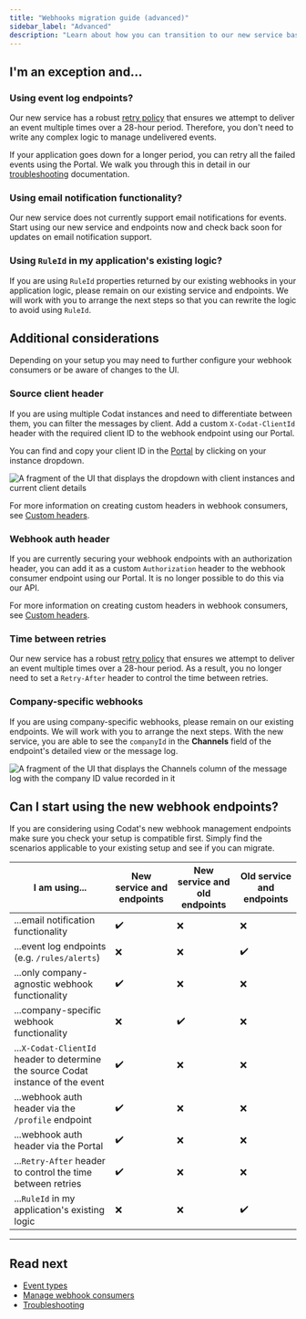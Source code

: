 ```yaml
---
title: "Webhooks migration guide (advanced)"
sidebar_label: "Advanced"
description: "Learn about how you can transition to our new service based on your specific setup"
---
```


## I'm an exception and...

### Using event log endpoints?

Our new service has a robust [retry policy](/using-the-api/webhooks/troubleshooting#retry-policy) that ensures we attempt to deliver an event multiple times over a 28-hour period. Therefore, you don't need to write any complex logic to manage undelivered events. 

If your application goes down for a longer period, you can retry all the failed events using the Portal. We walk you through this in detail in our [troubleshooting](/using-the-api/webhooks/troubleshooting#recover-failed-messages) documentation.


### Using email notification functionality?  

Our new service does not currently support email notifications for events. Start using our new service and endpoints now and check back soon for updates on email notification support.

### Using `RuleId` in my application's existing logic?

If you are using `RuleId` properties returned by our existing webhooks in your application logic, please remain on our existing service and endpoints. We will work with you to arrange the next steps so that you can rewrite the logic to avoid using `RuleId`.

## Additional considerations

Depending on your setup you may need to further configure your webhook consumers or be aware of changes to the UI. 

### Source client header

If you are using multiple Codat instances and need to differentiate between them, you can filter the messages by client. Add a custom `X-Codat-ClientId` header with the required client ID to the webhook endpoint using our Portal. 

You can find and copy your client ID in the [Portal](https://app.codat.io) by clicking on your instance dropdown.

![A fragment of the UI that displays the dropdown with client instances and current client details](/img/use-the-api/0049-clientid-portal.png)

For more information on creating custom headers in webhook consumers, see [Custom headers](/using-the-api/webhooks/create-consumer#custom-headers).

### Webhook auth header

If you are currently securing your webhook endpoints with an authorization header, you can add it as a custom `Authorization` header to the webhook consumer endpoint using our Portal. It is no longer possible to do this via our API.

For more information on creating custom headers in webhook consumers, see [Custom headers](/using-the-api/webhooks/create-consumer#custom-headers).

### Time between retries

Our new service has a robust [retry policy](/using-the-api/webhooks/troubleshooting#retry-policy) that ensures we attempt to deliver an event multiple times over a 28-hour period. As a result, you no longer need to set a `Retry-After` header to control the time between retries. 


### Company-specific webhooks

If you are using company-specific webhooks, please remain on our existing endpoints. We will work with you to arrange the next steps. With the new service, you are able to see the `companyId` in the **Channels** field of the endpoint's detailed view or the message log. 

![A fragment of the UI that displays the Channels column of the message log with the company ID value recorded in it](/img/use-the-api/0047-message-channels.png)

## Can I start using the new webhook endpoints?

If you are considering using Codat's new webhook management endpoints make sure you check your setup is compatible first.
Simply find the scenarios applicable to your existing setup and see if you can migrate.

| I am using...                                                                    | New service and endpoints | New service and old endpoints | Old service and endpoints |
|----------------------------------------------------------------------------------|---------------------------|-------------------------------|---------------------------|
| ...email notification functionality                                              | ✔️                         | ❌                             | ❌                         |
| ...event log endpoints (e.g. `/rules/alerts`)                                    | ❌                         | ❌                             | ✔️                         |
| ...only company-agnostic webhook functionality                                   | ✔️                         | ❌                             | ❌                         |
| ...company-specific webhook functionality                                        | ❌                         | ✔️                             | ❌                         |
| ...`X-Codat-ClientId` header to determine the source Codat instance of the event | ✔️                         | ❌                             | ❌                         |
| ...webhook auth header via the `/profile` endpoint                               | ✔️                         | ❌                             | ❌                         |
| ...webhook auth header via the Portal                                            | ✔️                         | ❌                             | ❌                         |
| ...`Retry-After` header to control the time between retries                      | ✔️                         | ❌                             | ❌                         |
| ...`RuleId` in my application's existing logic                                   | ❌                         | ❌                             | ✔️                         |

---

## Read next

- [Event types](/using-the-api/webhooks/event-types)
- [Manage webhook consumers](/using-the-api/webhooks/create-consumer)
- [Troubleshooting](/using-the-api/webhooks/troubleshooting)
